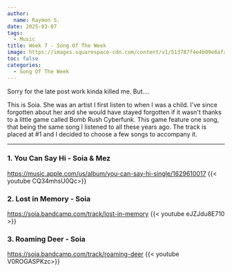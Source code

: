 ```yaml
---
author:
  name: Raymon S.
date: 2025-03-07
tags:
  - Music
title: Week 7 - Song Of The Week
image: https://images.squarespace-cdn.com/content/v1/513787f4e4b09e6afa7d95a9/1476191837017-018R2BH7U3XJHTZQL7SG/SOIA_3767.jpg?format=750w
toc: false
categories:
  - Song Of The Week
---
```

Sorry for the late post work kinda killed me. But....

This is Soia. She was an artist I first listen to when I was a child. I've since forgotten about her and she would have stayed forgotten if it wasn't thanks to a little game called Bomb Rush Cyberfunk. This game feature one song, that being the same song I listened to all these years ago. The track is placed at #1 and I decided to choose a few songs to accompany it.


---


###       1. You Can Say Hi  - Soia & Mez
https://music.apple.com/us/album/you-can-say-hi-single/1629610017
{{< youtube CQ34mhsU0Qc>}}


### 2. Lost in Memory - Soia
https://soia.bandcamp.com/track/lost-in-memory
{{< youtube eJZJdu8E710 >}}


###        3. Roaming Deer - Soia
https://soia.bandcamp.com/track/roaming-deer
{{< youtube V0ROGASPKzc>}}

